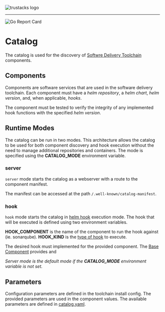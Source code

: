 <p><img src="https://i.imgur.com/awXcDpX.png" height="" alt="trustacks logo"/></p>

---

![Go Report Card](https://goreportcard.com/badge/github.com/trustacks/catalog?style=for-the-badge)

# Catalog

The catalog is used for the discovery of [Softwre Delivery Toolchain](https://github.com/TruStacks/factories) components.

## Components

Components are software services that are used in the software delivery toolchain. Each component must have a *helm repository*, a *helm chart*, *helm version*, and, when applicable, *hooks*.

The component must be tested to verify the integrity of any implemented hook functions with the specified *helm version*.

## Runtime Modes

The catalog can be run in two modes. This architecture allows the catalog to be used for both component discovery and hook execution without the need to manage additional repositories and containers. The mode is specified using the **CATALOG_MODE** environment variable. 

### server

`server` mode starts the catalog as a webserver with a route to the component manifest.

The manifest can be accessed at the path `/.well-known/catalog-manifest`.

### hook

`hook` mode starts the catalog in [helm hook](https://helm.sh/docs/topics/charts_hooks/) execution mode. The hook that will be executed is defined using two environment variables. 

**HOOK_COMPONENT** is the name of the component to run the hook against (ie. sonarqube). **HOOK_KIND** is the [type of hook](https://helm.sh/docs/topics/charts_hooks/#the-available-hooks)  to execute. 

The desired hook must implemented for the provided component. The [Base Component](https://github.com/TruStacks/catalog/blob/main/component.go) provides and 

*Server mode is the default mode if the **CATALOG_MODE** environment variable is not set.*

## Parameters

Configuration parameters are defined in the toolchain install config. The provided parameters are used in the component values. The available parameters are defined in [catalog.yaml](https://raw.githubusercontent.com/TruStacks/catalog/main/pkg/catalog/catalog.yaml).
